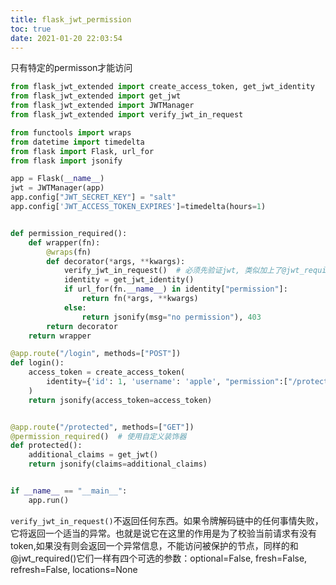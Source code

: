 ```yaml
---
title: flask_jwt_permission
toc: true
date: 2021-01-20 22:03:54
---
```


只有特定的permisson才能访问

```python
from flask_jwt_extended import create_access_token, get_jwt_identity
from flask_jwt_extended import get_jwt
from flask_jwt_extended import JWTManager
from flask_jwt_extended import verify_jwt_in_request

from functools import wraps
from datetime import timedelta
from flask import Flask, url_for
from flask import jsonify

app = Flask(__name__)
jwt = JWTManager(app)
app.config["JWT_SECRET_KEY"] = "salt"
app.config['JWT_ACCESS_TOKEN_EXPIRES']=timedelta(hours=1)


def permission_required():
    def wrapper(fn):
        @wraps(fn)
        def decorator(*args, **kwargs):
            verify_jwt_in_request()  # 必须先验证jwt, 类似加上了@jwt_required()
            identity = get_jwt_identity()
            if url_for(fn.__name__) in identity["permission"]:
                return fn(*args, **kwargs)
            else:
                return jsonify(msg="no permission"), 403
        return decorator
    return wrapper

@app.route("/login", methods=["POST"])
def login():
    access_token = create_access_token(
        identity={'id': 1, 'username': 'apple', "permission":["/protected"]},
    )
    return jsonify(access_token=access_token)


@app.route("/protected", methods=["GET"])
@permission_required()  # 使用自定义装饰器
def protected():
    additional_claims = get_jwt()
    return jsonify(claims=additional_claims)


if __name__ == "__main__":
    app.run()
```


`verify_jwt_in_request()`不返回任何东西。如果令牌解码链中的任何事情失败，它将返回一个适当的异常。也就是说它在这里的作用是为了校验当前请求有没有token,如果没有则会返回一个异常信息，不能访问被保护的节点，同样的和@jwt_required()它们一样有四个可选的参数：optional=False, fresh=False, refresh=False, locations=None


